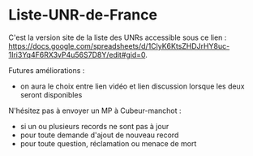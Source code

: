 # Liste-UNR-de-France
C'est la version site de la liste des UNRs accessible sous ce lien : https://docs.google.com/spreadsheets/d/1ClyK6KtsZHDJrHY8uc-1Iri3Yq4F6RX3vP4u56S7D8Y/edit#gid=0.

Futures améliorations :
- on aura le choix entre lien vidéo et lien discussion lorsque les deux seront disponibles

N'hésitez pas à envoyer un MP à Cubeur-manchot :
- si un ou plusieurs records ne sont pas à jour
- pour toute demande d'ajout de nouveau record
- pour toute question, réclamation ou menace de mort
